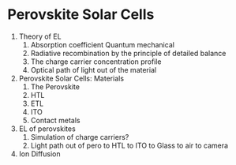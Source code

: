 # Perovskite Solar Cells

1. Theory of EL
	1. Absorption coefficient Quantum mechanical
	2. Radiative recombination by the principle of detailed balance
	3. The charge carrier concentration profile
	4. Optical path of light out of the material
2. Perovskite Solar Cells: Materials
	1. The Perovskite
	2. HTL
	3. ETL
	4. ITO
	5. Contact metals
3. EL of perovskites
	1. Simulation of charge carriers?
	2. Light path out of pero to HTL to ITO to Glass to air to camera
4. Ion Diffusion
	